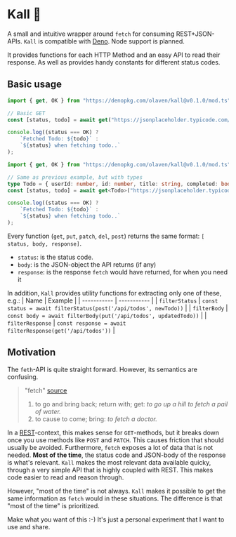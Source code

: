 # Kall 🦜
A small and intuitive wrapper around `fetch` for consuming REST+JSON-APIs.
`Kall` is compatible with [Deno](https://deno.land). Node support is planned. 

It provides functions for each HTTP Method and an easy API to read their response. 
As well as provides handy constants for different status codes. 

## Basic usage 
```ts
import { get, OK } from "https://denopkg.com/olaven/kall@v0.1.0/mod.ts";

// Basic GET 
const [status, todo] = await get("https://jsonplaceholder.typicode.com/todos/1");

console.log((status === OK) ?
    `Fetched Todo: ${todo}` :
    `${status} when fetching todo..`
); 

```
```ts
import { get, OK } from "https://denopkg.com/olaven/kall@v0.1.0/mod.ts";

// Same as previous example, but with types
type Todo = { userId: number, id: number, title: string, completed: boolean }; //define the type the server is expected to return 
const [status, todo] = await get<Todo>("https://jsonplaceholder.typicode.com/todos/1"); // pass as generic 

console.log((status === OK) ?
    `Fetched Todo: ${todo}` :
    `${status} when fetching todo..`
); 
```

Every function (`get`, `put`, `patch`, `del`, `post`) returns the same format: `[ status, body, response]`.  
* `status`: is the status code. 
* `body`: is the JSON-object the API returns (if any) 
* `response`: is the response `fetch` would have returned, for when you need it

In addition, `Kall` provides utility functions for extracting only one of these, e.g.: 
| Name      | Example |
| ----------- | ----------- |
| `filterStatus`      | `const status = await filterStatus(post('/api/todos', newTodo))`        | 
| `filterBody`      | `const body = await filterBody(put('/api/todos', updatedTodo))` | 
| `filterResponse`      | `const response = await filterResponse(get('/api/todos'))`   | 


## Motivation 
The `feth`-API is quite straight forward. However, its semantics are confusing. 
> "fetch" [source](https://www.dictionary.com/browse/fetch)
> 1. to go and bring back; return with; get: 
> _to go up a hill to fetch a pail of water._
> 2. to cause to come; bring: 
> _to fetch a doctor._


In a [REST](https://en.wikipedia.org/wiki/Representational_state_transfer)-context, this makes sense for `GET`-methods, but 
it breaks down once you use methods like `POST` and `PATCH`. This causes friction that should usually be avoided. 
Furthermore, `fetch` exposes a lot of data that is not needed. __Most of the time__, the status code and JSON-body of the response 
is what's relevant. `Kall` makes the most relevant data available quicky, through a very simple API that is highly coupled with 
REST. This makes code easier to read and reason through. 

However, "most of the time" is not always. `Kall` makes it possible to get the same information as `fetch` would in these situations. 
The difference is that "most of the time" is prioritized. 

Make what you want of this :-) It's just a personal experiment that I want to use and share. 